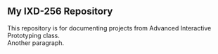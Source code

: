 ## My IXD-256 Repository
This repository is for documenting projects from Advanced Interactive Prototyping class.  
Another paragraph.
